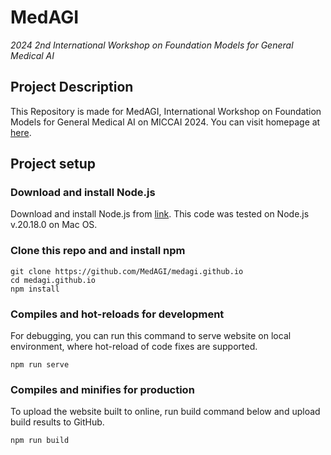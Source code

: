 # MedAGI
*2024 2nd International Workshop on Foundation Models for General Medical AI*

## Project Description
This Repository is made for MedAGI, International Workshop on Foundation Models for General Medical AI on MICCAI 2024.
You can visit homepage at [here](http://medagi.github.io/).
## Project setup
### Download and install Node.js
Download and install Node.js from [link](https://nodejs.org/en/download).
This code was tested on Node.js v.20.18.0 on Mac OS.

### Clone this repo and and install npm
```
git clone https://github.com/MedAGI/medagi.github.io
cd medagi.github.io
npm install
```

### Compiles and hot-reloads for development
For debugging, you can run this command to serve website on local environment, where hot-reload of code fixes are supported.
```
npm run serve
```

### Compiles and minifies for production
To upload the website built to online, run build command below and upload build results to GitHub.
```
npm run build
```

